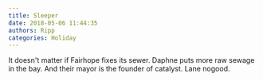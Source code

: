 ```yaml
---
title: Sleeper
date: 2018-05-06 11:44:35
authors: Ripp
categories: Holiday
---
```


 It doesn't matter if Fairhope fixes its sewer. Daphne puts more raw sewage in the bay. And their mayor is the founder of catalyst. Lane nogood.
